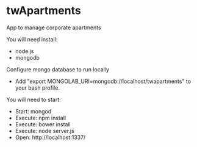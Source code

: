 # twApartments

App to manage corporate apartments

You will need install:
- node.js
- mongodb

Configure mongo database to run locally
- Add "export MONGOLAB_URI=mongodb://localhost/twapartments" to your bash profile.

You will need to start:
- Start: mongod
- Execute: npm install
- Execute: bower install
- Execute: node server.js
- Open: http://localhost:1337/